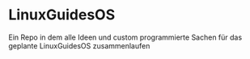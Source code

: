 # LinuxGuidesOS

Ein Repo in dem alle Ideen und custom programmierte Sachen für das geplante LinuxGuidesOS zusammenlaufen
